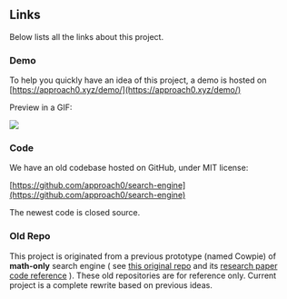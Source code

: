 ## Links
Below lists all the links about this project.

### Demo
To help you quickly have an idea of this project,
a demo is hosted on
[https://approach0.xyz/demo/](https://approach0.xyz/demo/)

Preview in a GIF:

![](https://github.com/approach0/search-engine-docs-eng/raw/master/img/clip.gif)

### Code
We have an old codebase hosted on GitHub, under MIT license:

[https://github.com/approach0/search-engine](https://github.com/approach0/search-engine)

The newest code is closed source.

### Old Repo
This project is originated from a previous prototype (named Cowpie)
of **math-only** search engine
(
see [this original repo](https://bitbucket.org/t-k-/cowpie/)
and its [research paper code reference](https://github.com/t-k-/opmes)
).
These old repositories are for reference only.
Current project is a complete rewrite based on previous ideas.
